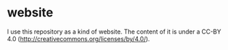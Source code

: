 # website
I use this repository as a kind of website. The content of it is under a CC-BY 4.0 (http://creativecommons.org/licenses/by/4.0/).
